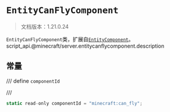 # `EntityCanFlyComponent`

> 文档版本：1.21.0.24

`EntityCanFlyComponent`类，扩展自[`EntityComponent`](./entitycomponent.md)。script_api.@minecraft/server.entitycanflycomponent.description

## 常量

/// define
`componentId`


///

```js
static read-only componentId = "minecraft:can_fly";
```

